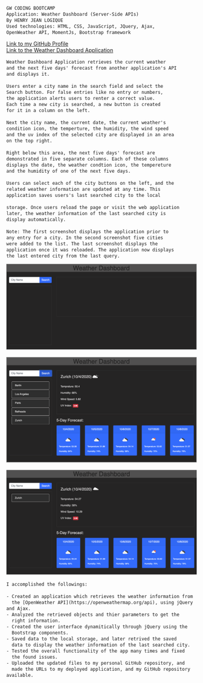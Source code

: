 
```
GW CODING BOOTCAMP
Application: Weather Dashboard (Server-Side APIs)
By HENRY JEAN LOGIQUE
Used technologies: HTML, CSS, JavaScript, JQuery, Ajax, 
OpenWeather API, MomentJs, Bootstrap framework 
```
[Link to my GitHub Profile](https://github.com/hjlogique)
<br/>
[Link to the Weather Dashboard Application](https://hjlogique.github.io/Weather-Dashboard/)
```
Weather Dashboard Application retrieves the current weather 
and the next five days' forecast from another application's API
and displays it. 

Users enter a city name in the search field and select the 
Search button. For false entries like no entry or numbers, 
the application alerts users to renter a correct value. 
Each time a new city is searched, a new button is created 
for it in a column on the left. 

Next the city name, the current date, the current weather's 
condition icon, the temperture, the humidity, the wind speed 
and the uv index of the selected city are displayed in an area 
on the top right. 

Right below this area, the next five days' forecast are 
demonstrated in five separate columns. Each of these columns 
displays the date, the weather condtion icon, the tempereture 
and the humidity of one of the next five days.  

Users can select each of the city buttons on the left, and the
related weather information are updated at any time. This 
application saves users's last searched city to the local 

storage. Once users reload the page or visit the web application 
later, the weather information of the last searched city is 
display automatically.

Note: The first screenshot displays the application prior to 
any entry for a city. In the second screenshot five cities
were added to the list. The last screenshot displays the 
application once it was reloaded. The application now displays
the last entered city from the last query.

```
![View Work Day Scheduler application screenshot](/screenshot/weather_dashboard1.png)
<br/><br/>
![View Work Day Scheduler application screenshot](/screenshot/weather_dashboard2.png)
<br/><br/>
![View Work Day Scheduler application screenshot](/screenshot/weather_dashboard3.png)
```
I accomplished the followings:

- Created an application which retrieves the weather information from
  the [OpenWeather API](https://openweathermap.org/api), using jQuery and Ajax.
- Analyzed the retrieved objects and thier parameters to get the
  right information.
- Created the user interface dynamitically through jQuery using the
  Bootstrap components.
- Saved data to the local storage, and later retrived the saved
  data to display the weather information of the last searched city.
- Tested the overall functionality of the app many times and fixed
  the found issues.
- Uploaded the updated files to my personal GitHub repository, and
  made the URLs to my deployed application, and my GitHub repository available.


```
